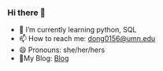 ### Hi there 👋

- 🌱 I’m currently learning python, SQL
- 📫 How to reach me: dong0156@umn.edu
- 😄 Pronouns: she/her/hers
- 🧣My Blog: [Blog](https://xiaoxuedong.com)
